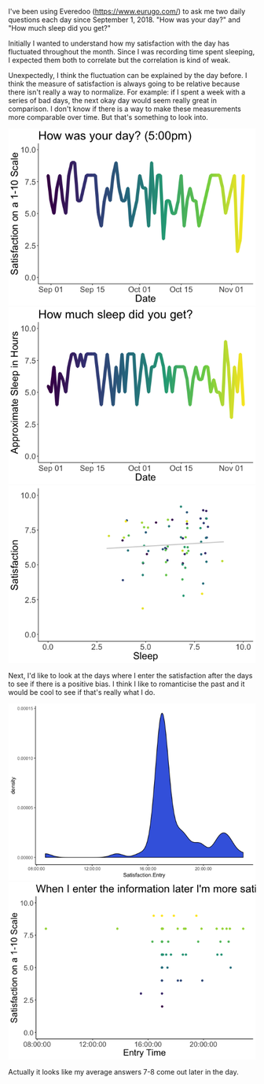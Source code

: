 I've been using Everedoo (<https://www.eurugo.com/>) to ask me two daily questions each day since September 1, 2018. "How was your day?" and "How much sleep did you get?"

Initially I wanted to understand how my satisfaction with the day has fluctuated throughout the month. Since I was recording time spent sleeping, I expected them both to correlate but the correlation is kind of weak.

Unexpectedly, I think the fluctuation can be explained by the day before. I think the measure of satisfaction is always going to be relative because there isn't really a way to normalize. For example: if I spent a week with a series of bad days, the next okay day would seem really great in comparison. I don't know if there is a way to make these measurements more comparable over time. But that's something to look into.

![](README_files/figure-markdown_github/unnamed-chunk-1-1.png)![](README_files/figure-markdown_github/unnamed-chunk-1-2.png)![](README_files/figure-markdown_github/unnamed-chunk-1-3.png)

Next, I'd like to look at the days where I enter the satisfaction after the days to see if there is a positive bias. I think I like to romanticise the past and it would be cool to see if that's really what I do.

![](README_files/figure-markdown_github/unnamed-chunk-2-1.png)![](README_files/figure-markdown_github/unnamed-chunk-2-2.png)

Actually it looks like my average answers 7-8 come out later in the day.
